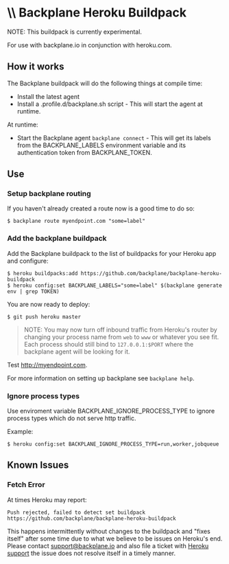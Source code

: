# \\\ Backplane Heroku Buildpack

NOTE: This buildpack is currently experimental.

For use with backplane.io in conjunction with heroku.com.

## How it works

The Backplane buildpack will do the following things at compile time:

* Install the latest agent
* Install a .profile.d/backplane.sh script - This will start the agent at runtime.

At runtime:

* Start the Backplane agent `backplane connect` - This will get its
	  labels from the BACKPLANE_LABELS environment variable and its
authentication token from BACKPLANE_TOKEN.

## Use

### Setup backplane routing

If you haven't already created a route now is a good time to do so:

	$ backplane route myendpoint.com "some=label"

### Add the backplane buildpack

Add the Backplane buildpack to the list of buildpacks for your Heroku app and
configure:

	$ heroku buildpacks:add https://github.com/backplane/backplane-heroku-buildpack
	$ heroku config:set BACKPLANE_LABELS="some=label" $(backplane generate env | grep TOKEN)

You are now ready to deploy:

	$ git push heroku master

> NOTE: You may now turn off inbound traffic from Heroku's router by changing
> your process name from `web` to `www` or whatever you see fit. Each process
> should still bind to `127.0.0.1:$PORT` where the backplane agent will be
> looking for it.

Test http://myendpoint.com.

For more information on setting up backplane see `backplane help`.

### Ignore process types

Use enviroment variable BACKPLANE_IGNORE_PROCESS_TYPE to ignore process types
which do not serve http traffic.

Example:

	$ heroku config:set BACKPLANE_IGNORE_PROCESS_TYPE=run,worker,jobqueue


## Known Issues

### Fetch Error

At times Heroku may report:

	Push rejected, failed to detect set buildpack https://github.com/backplane/backplane-heroku-buildpack

This happens intermittently without changes to the buildpack and "fixes itself"
after some time due to what we believe to be issues on Heroku's end. Please
contact support@backplane.io and also file a ticket with [Heroku
support](https://help.heroku.com) the issue does not resolve itself in a timely
manner.
